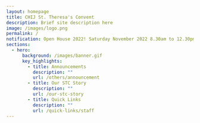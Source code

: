 ```yaml
---
layout: homepage
title: CHIJ St. Theresa's Convent
description: Brief site description here
image: /images/logo.png
permalink: /
notification: Open House 2022! Saturday November 2022 8.30am to 12.30pm
sections:
  - hero:
      background: /images/banner.gif
      key_highlights:
        - title: Announcements
          description: ""
          url: /others/announcement
        - title: Our STC Story
          description: ""
          url: /our-stc-story
        - title: Quick Links
          description: ""
          url: /quick-links/staff
---
```

